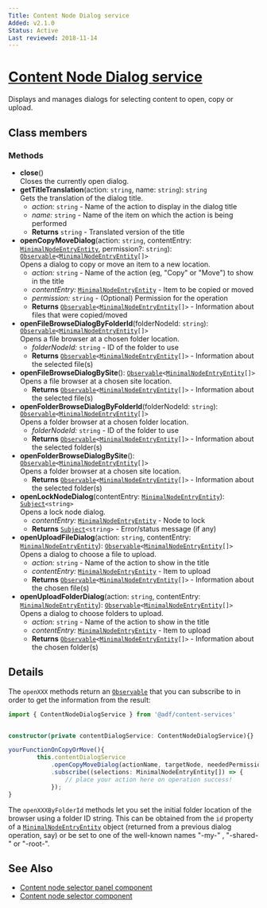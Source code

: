```yaml
---
Title: Content Node Dialog service
Added: v2.1.0
Status: Active
Last reviewed: 2018-11-14
---
```


# [Content Node Dialog service](../../lib/content-services/content-node-selector/content-node-dialog.service.ts "Defined in content-node-dialog.service.ts")

Displays and manages dialogs for selecting content to open, copy or upload.

## Class members

### Methods

-   **close**()<br/>
    Closes the currently open dialog.
-   **getTitleTranslation**(action: `string`, name: `string`): `string`<br/>
    Gets the translation of the dialog title.
    -   _action:_ `string`  - Name of the action to display in the dialog title
    -   _name:_ `string`  - Name of the item on which the action is being performed
    -   **Returns** `string` - Translated version of the title
-   **openCopyMoveDialog**(action: `string`, contentEntry: [`MinimalNodeEntryEntity`](../content-services/document-library.model.md), permission?: `string`): [`Observable`](http://reactivex.io/documentation/observable.html)`<`[`MinimalNodeEntryEntity`](../content-services/document-library.model.md)`[]>`<br/>
    Opens a dialog to copy or move an item to a new location.
    -   _action:_ `string`  - Name of the action (eg, "Copy" or "Move") to show in the title
    -   _contentEntry:_ [`MinimalNodeEntryEntity`](../content-services/document-library.model.md)  - Item to be copied or moved
    -   _permission:_ `string`  - (Optional) Permission for the operation
    -   **Returns** [`Observable`](http://reactivex.io/documentation/observable.html)`<`[`MinimalNodeEntryEntity`](../content-services/document-library.model.md)`[]>` - Information about files that were copied/moved
-   **openFileBrowseDialogByFolderId**(folderNodeId: `string`): [`Observable`](http://reactivex.io/documentation/observable.html)`<`[`MinimalNodeEntryEntity`](../content-services/document-library.model.md)`[]>`<br/>
    Opens a file browser at a chosen folder location.
    -   _folderNodeId:_ `string`  - ID of the folder to use
    -   **Returns** [`Observable`](http://reactivex.io/documentation/observable.html)`<`[`MinimalNodeEntryEntity`](../content-services/document-library.model.md)`[]>` - Information about the selected file(s)
-   **openFileBrowseDialogBySite**(): [`Observable`](http://reactivex.io/documentation/observable.html)`<`[`MinimalNodeEntryEntity`](../content-services/document-library.model.md)`[]>`<br/>
    Opens a file browser at a chosen site location.
    -   **Returns** [`Observable`](http://reactivex.io/documentation/observable.html)`<`[`MinimalNodeEntryEntity`](../content-services/document-library.model.md)`[]>` - Information about the selected file(s)
-   **openFolderBrowseDialogByFolderId**(folderNodeId: `string`): [`Observable`](http://reactivex.io/documentation/observable.html)`<`[`MinimalNodeEntryEntity`](../content-services/document-library.model.md)`[]>`<br/>
    Opens a folder browser at a chosen folder location.
    -   _folderNodeId:_ `string`  - ID of the folder to use
    -   **Returns** [`Observable`](http://reactivex.io/documentation/observable.html)`<`[`MinimalNodeEntryEntity`](../content-services/document-library.model.md)`[]>` - Information about the selected folder(s)
-   **openFolderBrowseDialogBySite**(): [`Observable`](http://reactivex.io/documentation/observable.html)`<`[`MinimalNodeEntryEntity`](../content-services/document-library.model.md)`[]>`<br/>
    Opens a folder browser at a chosen site location.
    -   **Returns** [`Observable`](http://reactivex.io/documentation/observable.html)`<`[`MinimalNodeEntryEntity`](../content-services/document-library.model.md)`[]>` - Information about the selected folder(s)
-   **openLockNodeDialog**(contentEntry: [`MinimalNodeEntryEntity`](../content-services/document-library.model.md)): [`Subject`](http://reactivex.io/documentation/subject.html)`<string>`<br/>
    Opens a lock node dialog.
    -   _contentEntry:_ [`MinimalNodeEntryEntity`](../content-services/document-library.model.md)  - Node to lock
    -   **Returns** [`Subject`](http://reactivex.io/documentation/subject.html)`<string>` - Error/status message (if any)
-   **openUploadFileDialog**(action: `string`, contentEntry: [`MinimalNodeEntryEntity`](../content-services/document-library.model.md)): [`Observable`](http://reactivex.io/documentation/observable.html)`<`[`MinimalNodeEntryEntity`](../content-services/document-library.model.md)`[]>`<br/>
    Opens a dialog to choose a file to upload.
    -   _action:_ `string`  - Name of the action to show in the title
    -   _contentEntry:_ [`MinimalNodeEntryEntity`](../content-services/document-library.model.md)  - Item to upload
    -   **Returns** [`Observable`](http://reactivex.io/documentation/observable.html)`<`[`MinimalNodeEntryEntity`](../content-services/document-library.model.md)`[]>` - Information about the chosen file(s)
-   **openUploadFolderDialog**(action: `string`, contentEntry: [`MinimalNodeEntryEntity`](../content-services/document-library.model.md)): [`Observable`](http://reactivex.io/documentation/observable.html)`<`[`MinimalNodeEntryEntity`](../content-services/document-library.model.md)`[]>`<br/>
    Opens a dialog to choose folders to upload.
    -   _action:_ `string`  - Name of the action to show in the title
    -   _contentEntry:_ [`MinimalNodeEntryEntity`](../content-services/document-library.model.md)  - Item to upload
    -   **Returns** [`Observable`](http://reactivex.io/documentation/observable.html)`<`[`MinimalNodeEntryEntity`](../content-services/document-library.model.md)`[]>` - Information about the chosen folder(s)

## Details

The `openXXX` methods return an 
[`Observable`](http://reactivex.io/documentation/observable.html) that you can subscribe
to in order to get the information from the result:

```ts
import { ContentNodeDialogService } from '@adf/content-services'


constructor(private contentDialogService: ContentNodeDialogService){}

yourFunctionOnCopyOrMove(){
        this.contentDialogService
            .openCopyMoveDialog(actionName, targetNode, neededPermissionForAction)
            .subscribe((selections: MinimalNodeEntryEntity[]) => {
                // place your action here on operation success!
            });
}
```

The `openXXXByFolderId` methods let you set the initial folder location of the browser
using a folder ID string. This can be obtained from the `id` property of a
[`MinimalNodeEntryEntity`](../content-services/document-library.model.md) object (returned from a previous
dialog operation, say) or be set to one of the well-known names "-my-" , "-shared-" or
"-root-".

## See Also

-   [Content node selector panel component](content-node-selector-panel.component.md)
-   [Content node selector component](content-node-selector.component.md)
